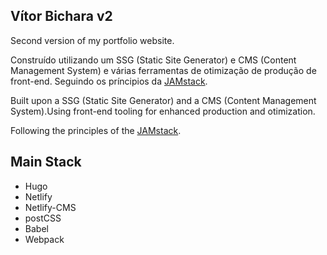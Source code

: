 ## Vítor Bichara v2

Second version of my portfolio website.

Construído utilizando um SSG (Static Site Generator) e CMS (Content Management System) e várias ferramentas de otimização de produção de front-end. Seguindo os príncipios da [JAMstack](https://jamstack.org/).

Built upon a SSG (Static Site Generator) and a CMS (Content Management System).Using front-end tooling for enhanced production and otimization.

Following the principles of the [JAMstack](https://jamstack.org/).

## Main Stack

* Hugo
* Netlify
* Netlify-CMS
* postCSS
* Babel
* Webpack
